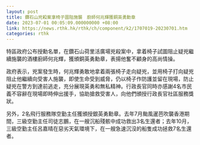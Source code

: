 ```yaml
---
layout: post
title: 鑽石山兇殺案拿椅子圖阻施襲　廚師何兆輝獲銅英勇勳章
date: 2023-07-01 00:05:09.000000000 +08:00
link: https://news.rthk.hk/rthk/ch/component/k2/1707019-20230701.htm
categories: rthk
---
```


特區政府公布授勳名單，在鑽石山荷里活廣場兇殺案中，拿着椅子試圖阻止疑兇繼續施襲的酒樓廚師何兆輝，獲頒銅英勇勳章，表揚他奮不顧身的高尚情操。

政府表示，兇案發生時，何兆輝勇敢地拿着兩張椅子走向疑兇，並用椅子打向疑兇阻止他繼續向受害人施襲，即使生命受到威脅，仍以椅子作防護並留在現場，防止疑兇在警方到達前逃走，充分展現英勇和無私精神。行政長官同時亦感謝4名市民義不容辭在現場即時伸出援手，協助搶救受害人，向他們頒授行政長官社區服務獎狀。

另外，2名飛行服務隊空勤主任獲頒授銀英勇勳章。去年7月颱風暹芭吹襲香港期間，三級空勤主任司徒志鵬，在一艘沉船殘骸中成功救出3名生還者；去年10月，三級空勤主任呂嘉晴在惡劣天氣環境下，在一艘急速沉沒的船隻成功拯救7名生還者。
